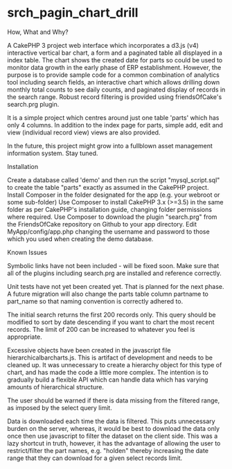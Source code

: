 # srch_pagin_chart_drill


How, What and Why?

A CakePHP 3 project web interface which incorporates a d3.js (v4) interactive vertical bar chart, a form and a paginated table all displayed in a index table. The chart shows the created date for parts so could be used to monitor data growth in the early phase of ERP establishment. However, the purpose is to provide sample code for a common combination of analytics tool including search fields, an interactive chart which allows drilling down monthly total counts to see daily counts, and paginated display of records in the search range.  Robust record filtering is provided using friendsOfCake's search.prg plugin.

It is a simple project which centres around just one table 'parts' which has only 4 columns.  In addition to the index page for parts, simple add, edit and view (individual record view) views are also provided.

In the future, this project might grow into a fullblown asset management information system. Stay tuned.


Installation

Create a database called 'demo' and then run the script "mysql_script.sql" to create the table "parts" exactly as assumed in the CakePHP project.
Install Composer in the folder designated for the app (e.g. your webroot or some sub-folder)
Use Composer to install CakePHP 3.x (>=3.5) in the same folder as per CakePHP's installation guide, changing folder permissions where required.
Use Composer to download the plugin "search.prg" from the FriendsOfCake repository on Github to your app directory.
Edit MyApp/config/app.php changing the username and password to those which you used when creating the demo database.



Known Issues

Symbolic links have not been included - will be fixed soon.  Make sure that all of the plugins including search.prg are installed and reference correctly.

Unit tests have not yet been created yet. That is planned for the next phase. A future migration will also change the parts table column partname to part_name so that naming convention is correctly adhered to.

The initial search returns the first 200 records only.  This query should be modified to sort by date descending if you want to chart the most recent records.  The limit of 200 can be increased to whatever you feel is appropriate.  

Excessive objects have been created in the javascript file hierarchicalbarcharts.js.  This is artifact of development and needs to be cleaned up.  It was unnecessary to create a hierarchy object for this type of chart, and has made the code a little more complex.  The intention is to gradually build a flexible API which can handle data which has varying amounts of hierarchical structure.

The user should be warned if there is data missing from the filtered range, as imposed by the select query limit.  

Data is downloaded each time the data is filtered.  This puts unnecessary burden on the server, whereas, it would be best to download the data only once then use javascript to filter the dataset on the client side.  This was a lazy shortcut in truth, however, it has the advantage of allowing the user to restrict/filter the part names, e.g. "holden" thereby increasing the date range that they can download for a given select records limit.
